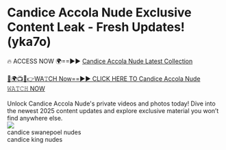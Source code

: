 # Candice Accola Nude Exclusive Content Leak - Fresh Updates! (yka7o)

🔥 ACCESS NOW 🌍==►► <a href="https://tinyurl.com/2mz8nhtm" rel="nofollow">Candice Accola Nude Latest Collection</a>
<br><br>
[🔴🌍📺📱👉WA𝚃CH Now==►► CLICK HERE TO Candice Accola Nude 𝚆𝙰𝚃𝙲𝙷 NOW](https://tinyurl.com/2mz8nhtm)
<br><br>
Unlock Candice Accola Nude's private videos and photos today! Dive into the newest 2025 content updates and explore exclusive material you won’t find anywhere else.
<br>
<a href="https://tinyurl.com/2mz8nhtm" rel="nofollow" data-target="animated-image.originalLink"><img src="https://camo.githubusercontent.com/8a4f000d20f83aca3bf7ec5f350d767afa0574a8a352519fd8cfa583a6f93a33/68747470733a2f2f692e696d6775722e636f6d2f644a486b345a712e676966" data-canonical-src="https://i.imgur.com/dJHk4Zq.gif" style="max-width: 100%; display: inline-block;" data-target="animated-image.originalImage"></a>
<br>
candice swanepoel nudes<br>
candice king nudes